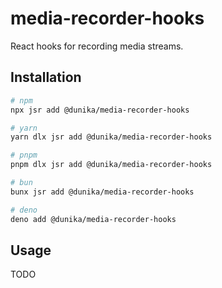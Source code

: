 # media-recorder-hooks

React hooks for recording media streams.

## Installation

```sh
# npm 
npx jsr add @dunika/media-recorder-hooks

# yarn
yarn dlx jsr add @dunika/media-recorder-hooks

# pnpm
pnpm dlx jsr add @dunika/media-recorder-hooks

# bun
bunx jsr add @dunika/media-recorder-hooks

# deno
deno add @dunika/media-recorder-hooks
```

## Usage

TODO



